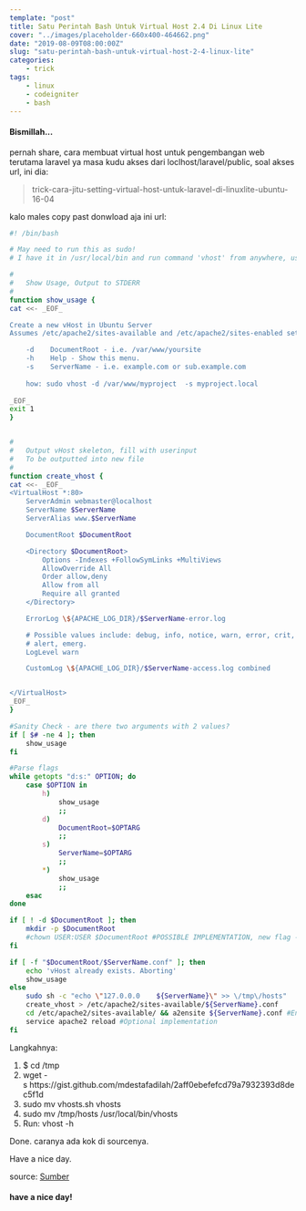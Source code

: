 ```yaml
---
template: "post"
title: Satu Perintah Bash Untuk Virtual Host 2.4 Di Linux Lite
cover: "../images/placeholder-660x400-464662.png"
date: "2019-08-09T08:00:00Z"
slug: "satu-perintah-bash-untuk-virtual-host-2-4-linux-lite"
categories: 
    - trick
tags:
    - linux
    - codeigniter
    - bash
---
```


#### Bismillah...

pernah share, cara membuat virtual host untuk pengembangan web terutama laravel ya masa kudu akses dari loclhost/laravel/public, soal akses url, ini dia:
<blockquote>trick-cara-jitu-setting-virtual-host-untuk-laravel-di-linuxlite-ubuntu-16-04</blockquote>

<script src="https://gist.github.com/mdestafadilah/2aff0ebefefcd79a7932393d8dec5f1d.js"></script>

kalo males copy past donwload aja ini url:
~~~bash
#! /bin/bash

# May need to run this as sudo!
# I have it in /usr/local/bin and run command 'vhost' from anywhere, using sudo.

#
#   Show Usage, Output to STDERR
#
function show_usage {
cat <<- _EOF_

Create a new vHost in Ubuntu Server
Assumes /etc/apache2/sites-available and /etc/apache2/sites-enabled setup used

    -d    DocumentRoot - i.e. /var/www/yoursite
    -h    Help - Show this menu.
    -s    ServerName - i.e. example.com or sub.example.com
    
    how: sudo vhost -d /var/www/myproject  -s myproject.local
    
_EOF_
exit 1
}


#
#   Output vHost skeleton, fill with userinput
#   To be outputted into new file
#
function create_vhost {
cat <<- _EOF_
<VirtualHost *:80>
    ServerAdmin webmaster@localhost
    ServerName $ServerName
    ServerAlias www.$ServerName

    DocumentRoot $DocumentRoot

    <Directory $DocumentRoot>
        Options -Indexes +FollowSymLinks +MultiViews
        AllowOverride All
        Order allow,deny
        Allow from all
        Require all granted
    </Directory>

    ErrorLog \${APACHE_LOG_DIR}/$ServerName-error.log

    # Possible values include: debug, info, notice, warn, error, crit,
    # alert, emerg.
    LogLevel warn

    CustomLog \${APACHE_LOG_DIR}/$ServerName-access.log combined


</VirtualHost>
_EOF_
}

#Sanity Check - are there two arguments with 2 values?
if [ $# -ne 4 ]; then
	show_usage
fi

#Parse flags
while getopts "d:s:" OPTION; do
    case $OPTION in
        h)
            show_usage
            ;;
        d)
            DocumentRoot=$OPTARG
            ;;
        s)
            ServerName=$OPTARG
            ;;
        *)
            show_usage
            ;;
    esac
done

if [ ! -d $DocumentRoot ]; then 
    mkdir -p $DocumentRoot
    #chown USER:USER $DocumentRoot #POSSIBLE IMPLEMENTATION, new flag -u ?
fi

if [ -f "$DocumentRoot/$ServerName.conf" ]; then
    echo 'vHost already exists. Aborting'
    show_usage
else
    sudo sh -c "echo \"127.0.0.0    ${ServerName}\" >> \/tmp\/hosts"
    create_vhost > /etc/apache2/sites-available/${ServerName}.conf
    cd /etc/apache2/sites-available/ && a2ensite ${ServerName}.conf #Enable site
    service apache2 reload #Optional implementation
fi
~~~

Langkahnya:
<ol>
 	<li>$ cd /tmp</li>
 	<li>wget -s https://gist.github.com/mdestafadilah/2aff0ebefefcd79a7932393d8dec5f1d</li>
 	<li>sudo mv vhosts.sh vhosts</li>
 	<li>sudo mv /tmp/hosts /usr/local/bin/vhosts</li>
 	<li>Run: vhost -h</li>
</ol>
Done. caranya ada kok di sourcenya.

Have a nice day.

source: [Sumber](https://gist.github.com/fideloper/2710970)


#### have a nice day!
